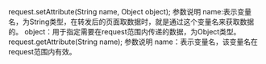 request.setAttribute(String name, Object object);
参数说明
name:表示变量名，为String类型，在转发后的页面取数据时，就是通过这个变量名来获取数据的。
object：用于指定需要在request范围内传递的数据，为Object类型。
request.getAttribute(String name);
参数说明
name：表示变量名，该变量名在request范围内有效。
